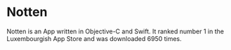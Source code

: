 # Notten

Notten is an App written in Objective-C and Swift. It ranked number 1 in the Luxembourgish App Store and was downloaded 6950 times. 
